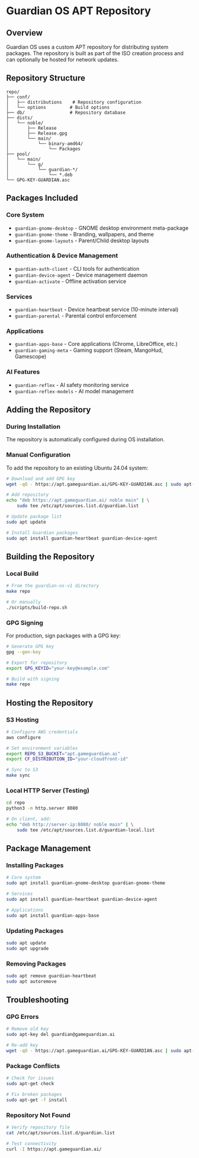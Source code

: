 # Guardian OS APT Repository

## Overview

Guardian OS uses a custom APT repository for distributing system packages. The repository is built as part of the ISO creation process and can optionally be hosted for network updates.

## Repository Structure

```
repo/
├── conf/
│   ├── distributions    # Repository configuration
│   └── options         # Build options
├── db/                 # Repository database
├── dists/
│   └── noble/
│       ├── Release
│       ├── Release.gpg
│       └── main/
│           └── binary-amd64/
│               └── Packages
├── pool/
│   └── main/
│       └── g/
│           └── guardian-*/
│               └── *.deb
└── GPG-KEY-GUARDIAN.asc
```

## Packages Included

### Core System
- `guardian-gnome-desktop` - GNOME desktop environment meta-package
- `guardian-gnome-theme` - Branding, wallpapers, and theme
- `guardian-gnome-layouts` - Parent/Child desktop layouts

### Authentication & Device Management
- `guardian-auth-client` - CLI tools for authentication
- `guardian-device-agent` - Device management daemon
- `guardian-activate` - Offline activation service

### Services
- `guardian-heartbeat` - Device heartbeat service (10-minute interval)
- `guardian-parental` - Parental control enforcement

### Applications
- `guardian-apps-base` - Core applications (Chrome, LibreOffice, etc.)
- `guardian-gaming-meta` - Gaming support (Steam, MangoHud, Gamescope)

### AI Features
- `guardian-reflex` - AI safety monitoring service
- `guardian-reflex-models` - AI model management

## Adding the Repository

### During Installation

The repository is automatically configured during OS installation.

### Manual Configuration

To add the repository to an existing Ubuntu 24.04 system:

```bash
# Download and add GPG key
wget -qO - https://apt.gameguardian.ai/GPG-KEY-GUARDIAN.asc | sudo apt-key add -

# Add repository
echo "deb https://apt.gameguardian.ai/ noble main" | \
    sudo tee /etc/apt/sources.list.d/guardian.list

# Update package list
sudo apt update

# Install Guardian packages
sudo apt install guardian-heartbeat guardian-device-agent
```

## Building the Repository

### Local Build

```bash
# From the guardian-os-v1 directory
make repo

# Or manually
./scripts/build-repo.sh
```

### GPG Signing

For production, sign packages with a GPG key:

```bash
# Generate GPG key
gpg --gen-key

# Export for repository
export GPG_KEYID="your-key@example.com"

# Build with signing
make repo
```

## Hosting the Repository

### S3 Hosting

```bash
# Configure AWS credentials
aws configure

# Set environment variables
export REPO_S3_BUCKET="apt.gameguardian.ai"
export CF_DISTRIBUTION_ID="your-cloudfront-id"

# Sync to S3
make sync
```

### Local HTTP Server (Testing)

```bash
cd repo
python3 -m http.server 8080

# On client, add:
echo "deb http://server-ip:8080/ noble main" | \
    sudo tee /etc/apt/sources.list.d/guardian-local.list
```

## Package Management

### Installing Packages

```bash
# Core system
sudo apt install guardian-gnome-desktop guardian-gnome-theme

# Services
sudo apt install guardian-heartbeat guardian-device-agent

# Applications
sudo apt install guardian-apps-base
```

### Updating Packages

```bash
sudo apt update
sudo apt upgrade
```

### Removing Packages

```bash
sudo apt remove guardian-heartbeat
sudo apt autoremove
```

## Troubleshooting

### GPG Errors

```bash
# Remove old key
sudo apt-key del guardian@gameguardian.ai

# Re-add key
wget -qO - https://apt.gameguardian.ai/GPG-KEY-GUARDIAN.asc | sudo apt-key add -
```

### Package Conflicts

```bash
# Check for issues
sudo apt-get check

# Fix broken packages
sudo apt-get -f install
```

### Repository Not Found

```bash
# Verify repository file
cat /etc/apt/sources.list.d/guardian.list

# Test connectivity
curl -I https://apt.gameguardian.ai/
```
